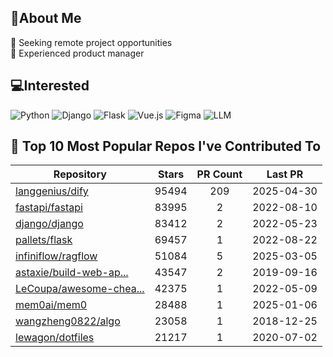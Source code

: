 ## 💫About Me 
👯 Seeking remote project opportunities   
🌱 Experienced product manager

## 💻Interested
![Python](https://img.shields.io/badge/python-3670A0?style=for-the-badge&logo=python&logoColor=ffdd54) ![Django](https://img.shields.io/badge/django-%23092E20.svg?style=for-the-badge&logo=django&logoColor=white) ![Flask](https://img.shields.io/badge/flask-%23000.svg?style=for-the-badge&logo=flask&logoColor=white) ![Vue.js](https://img.shields.io/badge/vuejs-%2335495e.svg?style=for-the-badge&logo=vuedotjs&logoColor=%234FC08D)  ![Figma](https://img.shields.io/badge/figma-%23F24E1E.svg?style=for-the-badge&logo=figma&logoColor=white) ![LLM](https://img.shields.io/badge/LLM-%23412991.svg?style=for-the-badge&logo=openai&logoColor=white)

## 🌟 Top 10 Most Popular Repos I've Contributed To

| Repository | Stars | PR Count | Last PR |
|-----|:---:|:---:|:---:|
| [langgenius/dify](https://github.com/langgenius/dify) | 95494 | 209 | 2025-04-30 |
| [fastapi/fastapi](https://github.com/fastapi/fastapi) | 83995 | 2 | 2022-08-10 |
| [django/django](https://github.com/django/django) | 83412 | 2 | 2022-05-23 |
| [pallets/flask](https://github.com/pallets/flask) | 69457 | 1 | 2022-08-22 |
| [infiniflow/ragflow](https://github.com/infiniflow/ragflow) | 51084 | 5 | 2025-03-05 |
| [astaxie/build-web-ap...](https://github.com/astaxie/build-web-application-with-golang) | 43547 | 2 | 2019-09-16 |
| [LeCoupa/awesome-chea...](https://github.com/LeCoupa/awesome-cheatsheets) | 42375 | 1 | 2022-05-09 |
| [mem0ai/mem0](https://github.com/mem0ai/mem0) | 28488 | 1 | 2025-01-06 |
| [wangzheng0822/algo](https://github.com/wangzheng0822/algo) | 23058 | 1 | 2018-12-25 |
| [lewagon/dotfiles](https://github.com/lewagon/dotfiles) | 21217 | 1 | 2020-07-02 |

